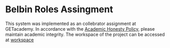 # Belbin Roles Assingment


This system was implemented as an collebrator assignment at GETacademy.
In accordance with the [Academic Honesty Policy](https://cs50.harvard.edu/x/2023/honesty/), please maintain academic integrity.
The workspace of the project can be accessed at [workspace](https://trello.com/b/iCUCuGgj/belbin)